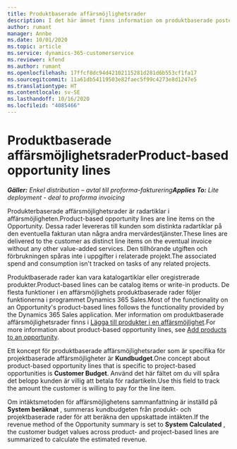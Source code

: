 ```yaml
---
title: Produktbaserade affärsmöjlighetsrader
description: I det här ämnet finns information om produktbaserade poster i affärsmöjlighetsraden i Project Operations.
author: rumant
manager: Annbe
ms.date: 10/01/2020
ms.topic: article
ms.service: dynamics-365-customerservice
ms.reviewer: kfend
ms.author: rumant
ms.openlocfilehash: 17ffcf8dc94d42102115281d281d6b553cf1fa17
ms.sourcegitcommit: 11a61db54119503e82faec5f99c4273e8d1247e5
ms.translationtype: HT
ms.contentlocale: sv-SE
ms.lasthandoff: 10/16/2020
ms.locfileid: "4085466"
---
```

# <a name="product-based-opportunity-lines"></a><span data-ttu-id="64307-103">Produktbaserade affärsmöjlighetsrader</span><span class="sxs-lookup"><span data-stu-id="64307-103">Product-based opportunity lines</span></span>

<span data-ttu-id="64307-104">_**Gäller:** Enkel distribution – avtal till proforma-fakturering_</span><span class="sxs-lookup"><span data-stu-id="64307-104">_**Applies To:** Lite deployment - deal to proforma invoicing_</span></span>

<span data-ttu-id="64307-105">Produkterbaserade affärsmöjlighetsrader är radartiklar i affärsmöjligheten.</span><span class="sxs-lookup"><span data-stu-id="64307-105">Product-based opportunity lines are line items on the Opportunity.</span></span> <span data-ttu-id="64307-106">Dessa rader levereras till kunden som distinkta radartiklar på den eventuella fakturan utan några andra mervärdestjänster.</span><span class="sxs-lookup"><span data-stu-id="64307-106">These lines are delivered to the customer as distinct line items on the eventual invoice without any other value-added services.</span></span> <span data-ttu-id="64307-107">Den tillhörande utgiften och förbrukningen spåras inte i uppgifter i relaterade projekt.</span><span class="sxs-lookup"><span data-stu-id="64307-107">The associated spend and consumption isn't tracked on tasks of any related projects.</span></span>

<span data-ttu-id="64307-108">Produktbaserade rader kan vara katalogartiklar eller oregistrerade produkter.</span><span class="sxs-lookup"><span data-stu-id="64307-108">Product-based lines can be catalog items or write-in products.</span></span> <span data-ttu-id="64307-109">De flesta funktioner i en affärsmöjlighets produktbaserade rader följer funktionerna i programmet Dynamics 365 Sales.</span><span class="sxs-lookup"><span data-stu-id="64307-109">Most of the functionality on an Opportunity's product-based lines follows the functionality provided by the Dynamics 365 Sales application.</span></span> <span data-ttu-id="64307-110">Mer information om produktbaserade affärsmöjlighetsrader finns i [Lägga till produkter i en affärsmöjlighet](https://docs.microsoft.com/dynamics365/sales-enterprise/add-products-opportunity).</span><span class="sxs-lookup"><span data-stu-id="64307-110">For more information about product-based opportunity lines, see [Add products to an opportunity](https://docs.microsoft.com/dynamics365/sales-enterprise/add-products-opportunity).</span></span>

<span data-ttu-id="64307-111">Ett koncept för produktbaserade affärsmöjlighetsrader som är specifika för projektbaserade affärsmöjligheter är **Kundbudget**.</span><span class="sxs-lookup"><span data-stu-id="64307-111">One concept about product-based opportunity lines that is specific to project-based opportunities is **Customer Budget**.</span></span> <span data-ttu-id="64307-112">Använd det här fältet om du vill spåra det belopp kunden är villig att betala för radartikeln.</span><span class="sxs-lookup"><span data-stu-id="64307-112">Use this field to track the amount the customer is willing to pay for the line item.</span></span>

<span data-ttu-id="64307-113">Om intäktsmetoden för affärsmöjlighetens sammanfattning är inställd på **System beräknat** , summeras kundbudgeten från produkt- och projektbaserade rader för att beräkna den uppskattade intäkten.</span><span class="sxs-lookup"><span data-stu-id="64307-113">If the revenue method of the Opportunity summary is set to **System Calculated** , the customer budget values across product- and project-based lines are summarized to calculate the estimated revenue.</span></span>

